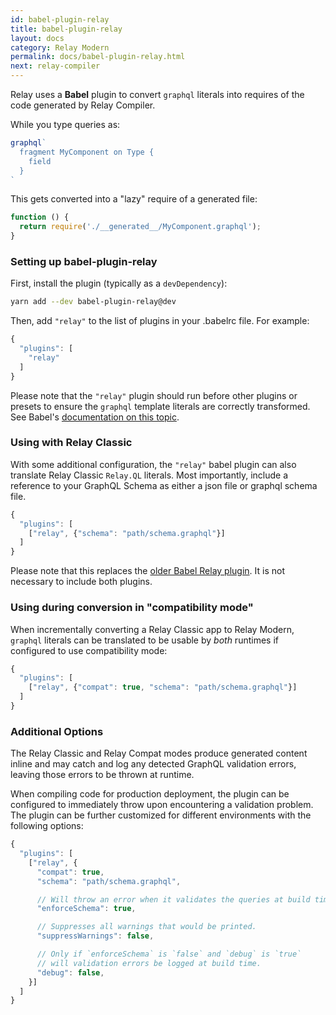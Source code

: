 ```yaml
---
id: babel-plugin-relay
title: babel-plugin-relay
layout: docs
category: Relay Modern
permalink: docs/babel-plugin-relay.html
next: relay-compiler
---
```


Relay uses a **Babel** plugin to convert `graphql` literals into requires of
the code generated by Relay Compiler.

While you type queries as:

```javascript
graphql`
  fragment MyComponent on Type {
    field
  }
`
```

This gets converted into a "lazy" require of a generated file:

```javascript
function () {
  return require('./__generated__/MyComponent.graphql');
}
```


### Setting up babel-plugin-relay

First, install the plugin (typically as a `devDependency`):

```sh
yarn add --dev babel-plugin-relay@dev
```

Then, add `"relay"` to the list of plugins in your .babelrc file. For example:

```javascript
{
  "plugins": [
    "relay"
  ]
}
```

Please note that the `"relay"` plugin should run before other plugins or
presets to ensure the `graphql` template literals are correctly transformed. See
Babel's [documentation on this topic](https://babeljs.io/docs/plugins/#plugin-preset-ordering).


### Using with Relay Classic

With some additional configuration, the `"relay"` babel plugin can also translate
Relay Classic `Relay.QL` literals. Most importantly, include a reference to your GraphQL Schema as either a json file or graphql schema file.

```javascript
{
  "plugins": [
    ["relay", {"schema": "path/schema.graphql"}]
  ]
}
```

Please note that this replaces the [older Babel Relay plugin](./guides-babel-plugin.html). It is not necessary to include both plugins.


### Using during conversion in "compatibility mode"

When incrementally converting a Relay Classic app to Relay Modern, `graphql`
literals can be translated to be usable by *both* runtimes if configured to use
compatibility mode:

```javascript
{
  "plugins": [
    ["relay", {"compat": true, "schema": "path/schema.graphql"}]
  ]
}
```


### Additional Options

The Relay Classic and Relay Compat modes produce generated content inline and may
catch and log any detected GraphQL validation errors, leaving those errors to be
thrown at runtime.

When compiling code for production deployment, the plugin can be configured to immediately throw upon encountering a validation problem. The plugin can be further customized for different environments with the following options:

```javascript
{
  "plugins": [
    ["relay", {
      "compat": true,
      "schema": "path/schema.graphql",

      // Will throw an error when it validates the queries at build time.
      "enforceSchema": true,

      // Suppresses all warnings that would be printed.
      "suppressWarnings": false,

      // Only if `enforceSchema` is `false` and `debug` is `true`
      // will validation errors be logged at build time.
      "debug": false,
    }]
  ]
}
```
